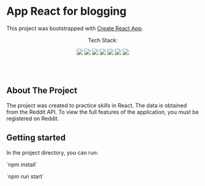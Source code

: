# App React for blogging

This project was bootstrapped with [Create React App](https://github.com/facebook/create-react-app).

<p align="center">Tech Stack:</p>
<p align="center">
    <img src="https://img.shields.io/badge/html5-%23E34F26.svg?style=for-the-badge&logo=html5&logoColor=white"> 
    <img src="https://img.shields.io/badge/css3-%231572B6.svg?style=for-the-badge&logo=css3&logoColor=white">
    <img src="https://img.shields.io/badge/javascript-%23323330.svg?style=for-the-badge&logo=javascript&logoColor=%23F7DF1E">
    <img src="https://img.shields.io/badge/react-292b2d?style=for-the-badge&logo=react&logoColor=77d0f2">
     <img src="https://img.shields.io/badge/node.js-8CCB5E?style=for-the-badge&logo=node.js&logoColor=white">
     <img src="https://img.shields.io/badge/npm-%23E34F26?style=for-the-badge&logo=npm&logoColor=white">
    <img src="https://img.shields.io/badge/eslint-6600FF?style=for-the-badge&logo=eslint&logoColor=white">
    
</p>
<br>
<br>

## About The Project

The project was created to practice skills in React. The data is obtained from the Reddit API. To view the full features of the application, you must be registered on Reddit.


## Getting started

In the project directory, you can run:
<p> `npm install`
<p> `npm run start`
